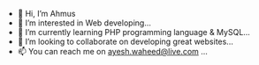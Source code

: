 - 👋 Hi, I’m Ahmus
- 👀 I’m interested in Web developing...
- 🌱 I’m currently learning PHP programming language & MySQL...
- 💞️ I’m looking to collaborate on developing great websites...
- 📫 You can reach me on ayesh.waheed@live.com ...

<!---
ayeshwaheed/ayeshwaheed is a ✨ special ✨ repository because its `README.md` (this file) appears on your GitHub profile.
You can click the Preview link to take a look at your changes.
--->
